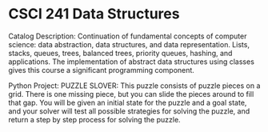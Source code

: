 # CSCI 241 Data Structures
Catalog Description:  Continuation of fundamental concepts of computer science: data abstraction, data structures, and data representation. Lists, stacks, queues, trees, balanced trees, priority queues, hashing, and applications. The implementation of abstract data structures using classes gives this course a significant programming component. 

Python Project:
PUZZLE SLOVER: This puzzle consists of puzzle pieces on a grid. There is one missing piece, but you can slide the pieces around to fill that gap. You will be given an initial state for the puzzle and a goal state, and your solver will test all possible strategies for solving the puzzle, and return a step by step process for solving the puzzle.

